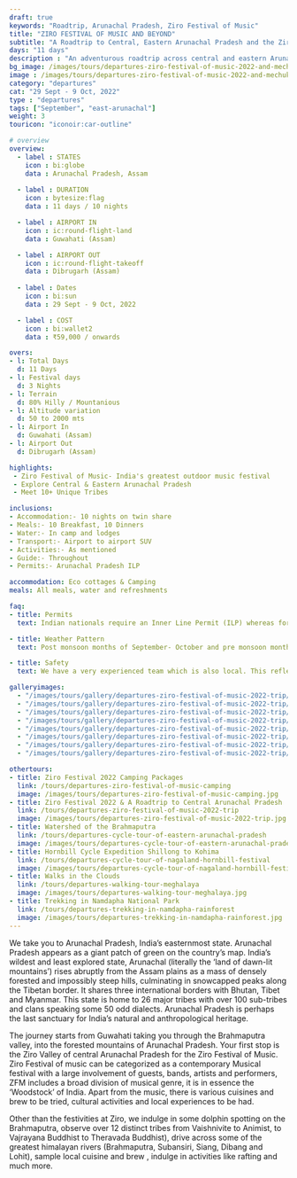 ```yaml
--- 
draft: true
keywords: "Roadtrip, Arunachal Pradesh, Ziro Festival of Music"
title: "ZIRO FESTIVAL OF MUSIC AND BEYOND"
subtitle: "A Roadtrip to Central, Eastern Arunachal Pradesh and the Ziro Festival of Music 2022"
days: "11 days"
description : "An adventurous roadtrip across central and eastern Arunachal Pradesh, including the Ziro Festival of Music."
bg_image: /images/tours/departures-ziro-festival-of-music-2022-and-mechuka-roadtrip.jpg
image : /images/tours/departures-ziro-festival-of-music-2022-and-mechuka-roadtrip.jpg
category: "departures"
cat: "29 Sept - 9 Oct, 2022"
type : "departures"
tags: ["September", "east-arunachal"]
weight: 3
touricon: "iconoir:car-outline" 

# overview
overview:
  - label : STATES
    icon : bi:globe
    data : Arunachal Pradesh, Assam
    
  - label : DURATION
    icon : bytesize:flag
    data : 11 days / 10 nights

  - label : AIRPORT IN
    icon : ic:round-flight-land
    data : Guwahati (Assam)

  - label : AIRPORT OUT
    icon : ic:round-flight-takeoff
    data : Dibrugarh (Assam)
    
  - label : Dates
    icon : bi:sun
    data : 29 Sept - 9 Oct, 2022

  - label : COST
    icon : bi:wallet2
    data : ₹59,000 / onwards

overs:
- l: Total Days
  d: 11 Days
- l: Festival days
  d: 3 Nights
- l: Terrain
  d: 80% Hilly / Mountanious
- l: Altitude variation
  d: 50 to 2000 mts
- l: Airport In 
  d: Guwahati (Assam)
- l: Airport Out
  d: Dibrugarh (Assam)

highlights:
 - Ziro Festival of Music- India's greatest outdoor music festival
 - Explore Central & Eastern Arunachal Pradesh
 - Meet 10+ Unique Tribes

inclusions:
- Accommodation:- 10 nights on twin share
- Meals:- 10 Breakfast, 10 Dinners
- Water:- In camp and lodges
- Transport:- Airport to airport SUV
- Activities:- As mentioned
- Guide:- Throughout
- Permits:- Arunachal Pradesh ILP

accommodation: Eco cottages & Camping
meals: All meals, water and refreshments

faq:
- title: Permits
  text: Indian nationals require an Inner Line Permit (ILP) whereas foreign nationals require a Restricted Area Permit (RAP / PAP). These have a govt. charge attached to them. Rest assured we take care of the arrangements.

- title: Weather Pattern
  text: Post monsoon months of September- October and pre monsoon months of March-April are very pleasant with blue skies and a fair days. Peak winters are from November to February with the mercury coming down below 15 C in the nights, where as the days are quite pleasant.

- title: Safety 
  text: We have a very experienced team which is also local. This reflects in the overall safety of our tours. Rest assured your guides know where extra attention is required and when. All our routes are well known to us, we know where the nearest medical facilities are, we know whom to contact if in case of an emergency, we know all the alternate routes in case of road blockages. We have CASEVAC protocols in place to streamline the process in case of emergencies. You can rest easy knowing that in the outdoors in general and this region in particular you are in safe hands with us.

galleryimages:
  - "/images/tours/gallery/departures-ziro-festival-of-music-2022-trip/departures-ziro-festival-of-music-2022-trip1.jpg"
  - "/images/tours/gallery/departures-ziro-festival-of-music-2022-trip/departures-ziro-festival-of-music-2022-trip2.jpg" 
  - "/images/tours/gallery/departures-ziro-festival-of-music-2022-trip/departures-ziro-festival-of-music-2022-trip3.jpg" 
  - "/images/tours/gallery/departures-ziro-festival-of-music-2022-trip/departures-ziro-festival-of-music-2022-trip4.jpg" 
  - "/images/tours/gallery/departures-ziro-festival-of-music-2022-trip/departures-ziro-festival-of-music-2022-trip5.jpg" 
  - "/images/tours/gallery/departures-ziro-festival-of-music-2022-trip/departures-ziro-festival-of-music-2022-trip6.jpg" 
  - "/images/tours/gallery/departures-ziro-festival-of-music-2022-trip/departures-ziro-festival-of-music-2022-trip7.jpg"
  - "/images/tours/gallery/departures-ziro-festival-of-music-2022-trip/departures-ziro-festival-of-music-2022-trip8.jpg"

othertours:
- title: Ziro Festival 2022 Camping Packages
  link: /tours/departures-ziro-festival-of-music-camping
  image: /images/tours/departures-ziro-festival-of-music-camping.jpg
- title: Ziro Festival 2022 & A Roadtrip to Central Arunachal Pradesh
  link: /tours/departures-ziro-festival-of-music-2022-trip
  image: /images/tours/departures-ziro-festival-of-music-2022-trip.jpg
- title: Watershed of the Brahmaputra 
  link: /tours/departures-cycle-tour-of-eastern-arunachal-pradesh
  image: /images/tours/departures-cycle-tour-of-eastern-arunachal-pradesh.jpg
- title: Hornbill Cycle Expedition Shillong to Kohima
  link: /tours/departures-cycle-tour-of-nagaland-hornbill-festival
  image: /images/tours/departures-cycle-tour-of-nagaland-hornbill-festival.jpg
- title: Walks in the Clouds
  link: /tours/departures-walking-tour-meghalaya
  image: /images/tours/departures-walking-tour-meghalaya.jpg
- title: Trekking in Namdapha National Park
  link: /tours/departures-trekking-in-namdapha-rainforest
  image: /images/tours/departures-trekking-in-namdapha-rainforest.jpg   
---
```



We take you to Arunachal Pradesh, India’s easternmost state. Arunachal Pradesh appears as a giant patch of green on the country’s map. India’s wildest and least explored state, Arunachal (literally the ‘land of dawn-lit mountains’) rises abruptly from the Assam plains as a mass of densely forested and impossibly steep hills, culminating in snowcapped peaks along the Tibetan border. It shares three international borders with Bhutan, Tibet and Myanmar. This state is home to 26 major tribes with over 100 sub-tribes and clans speaking some 50 odd dialects. Arunachal Pradesh is perhaps the last sanctuary for India’s natural and anthropological heritage.

The journey starts from Guwahati taking you through the Brahmaputra valley, into the forested mountains of Arunachal Pradesh. Your first stop is the Ziro Valley of central Arunachal Pradesh for the Ziro Festival of Music. Ziro Festival of music can be categorized as a contemporary Musical festival with a large involvement of guests, bands, artists and performers, ZFM includes a broad division of musical genre, it is in essence the ‘Woodstock’ of India. Apart from the music, there is various  cuisines and brew to be tried, cultural activities and local experiences to be had.

Other than the festivities at Ziro, we indulge in some dolphin spotting on the Brahmaputra, observe over 12 distinct tribes from Vaishnivite to Animist, to Vajrayana Buddhist to Theravada Buddhist), drive across some of the greatest himalayan rivers (Brahmaputra, Subansiri, Siang, Dibang and Lohit), sample local cuisine and brew , indulge in activities like rafting and much more.